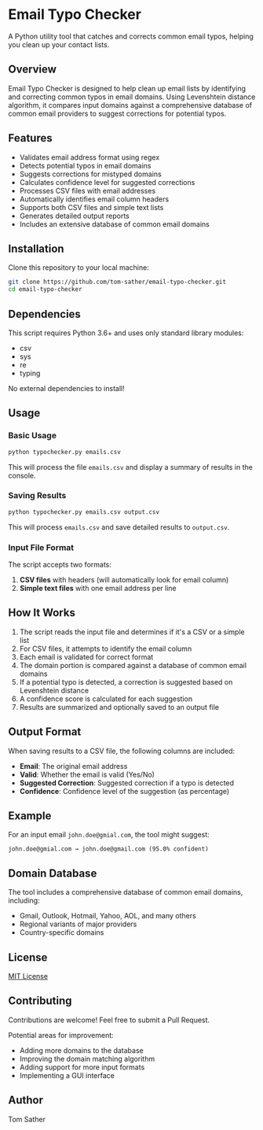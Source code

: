 # Email Typo Checker

A Python utility tool that catches and corrects common email typos, helping you clean up your contact lists.

## Overview

Email Typo Checker is designed to help clean up email lists by identifying and correcting common typos in email domains. Using Levenshtein distance algorithm, it compares input domains against a comprehensive database of common email providers to suggest corrections for potential typos.

## Features

- Validates email address format using regex
- Detects potential typos in email domains
- Suggests corrections for mistyped domains
- Calculates confidence level for suggested corrections
- Processes CSV files with email addresses
- Automatically identifies email column headers
- Supports both CSV files and simple text lists
- Generates detailed output reports
- Includes an extensive database of common email domains

## Installation

Clone this repository to your local machine:

```bash
git clone https://github.com/tom-sather/email-typo-checker.git
cd email-typo-checker
```

## Dependencies

This script requires Python 3.6+ and uses only standard library modules:
- csv
- sys
- re
- typing

No external dependencies to install!

## Usage

### Basic Usage

```bash
python typochecker.py emails.csv
```

This will process the file `emails.csv` and display a summary of results in the console.

### Saving Results

```bash
python typochecker.py emails.csv output.csv
```

This will process `emails.csv` and save detailed results to `output.csv`.

### Input File Format

The script accepts two formats:

1. **CSV files** with headers (will automatically look for email column)
2. **Simple text files** with one email address per line

## How It Works

1. The script reads the input file and determines if it's a CSV or a simple list
2. For CSV files, it attempts to identify the email column
3. Each email is validated for correct format
4. The domain portion is compared against a database of common email domains
5. If a potential typo is detected, a correction is suggested based on Levenshtein distance
6. A confidence score is calculated for each suggestion
7. Results are summarized and optionally saved to an output file

## Output Format

When saving results to a CSV file, the following columns are included:

- **Email**: The original email address
- **Valid**: Whether the email is valid (Yes/No)
- **Suggested Correction**: Suggested correction if a typo is detected
- **Confidence**: Confidence level of the suggestion (as percentage)

## Example

For an input email `john.doe@gmial.com`, the tool might suggest:
```
john.doe@gmial.com → john.doe@gmail.com (95.0% confident)
```

## Domain Database

The tool includes a comprehensive database of common email domains, including:
- Gmail, Outlook, Hotmail, Yahoo, AOL, and many others
- Regional variants of major providers
- Country-specific domains

## License

[MIT License](LICENSE)

## Contributing

Contributions are welcome! Feel free to submit a Pull Request.

Potential areas for improvement:
- Adding more domains to the database
- Improving the domain matching algorithm
- Adding support for more input formats
- Implementing a GUI interface

## Author

Tom Sather
